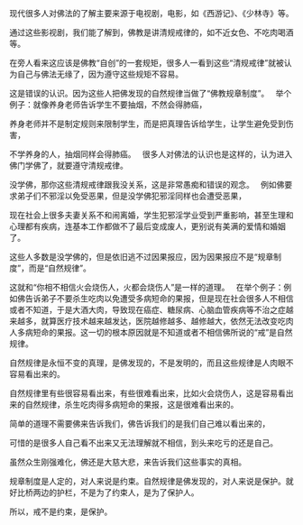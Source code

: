现代很多人对佛法的了解主要来源于电视剧，电影，如《西游记》、《少林寺》等。

通过这些影视剧，我们能了解到，佛教是讲清规戒律的，如不近女色、不吃肉喝酒等。

在旁人看来这应该是佛教“自创”的一套规矩，很多人一看到这些“清规戒律”就被认为自己与佛法无缘了，因为遵守这些规矩不容易。

这是错误的认识。因为这些人把佛发现的自然规律当做了“佛教规章制度”。
&nbsp;
举个例子：就像养身老师告诉学生不要抽烟，不然会得肺癌，

养身老师并不是制定规则来限制学生，而是把真理告诉给学生，让学生避免受到伤害，

不学养身的人，抽烟同样会得肺癌。
&nbsp;
很多人对佛法的认识也是这样的，认为进入佛门学佛了，就要遵守清规戒律。

没学佛，那你这些清规戒律跟我没关系，这是非常愚痴和错误的观念。
&nbsp;
例如佛要求弟子们不邪淫以免受恶果，但是没学佛犯邪淫同样也会遭受恶果，

现在社会上很多夫妻关系不和闹离婚，学生犯邪淫学业受到严重影响，甚至生理和心理都有疾病，连基本工作都做不了最后变成废人，更别说有美满的爱情和婚姻了。

这些人多数是没学佛的，但是依旧逃不过因果报应，因为因果报应不是“规章制度”，而是“自然规律”。

这就和“你相不相信火会烧伤人，火都会烧伤人”是一样的道理。
&nbsp;
在举个例子：例如佛告诉弟子不要杀生吃肉以免遭受多病短命的果报，但是现在社会很多人不相信或者不知道，于是大酒大肉，导致现在癌症、糖尿病、心脑血管疾病等不治之症越来越多，就算医疗技术越来越发达，医院越修越多、越修越大，依然无法改变吃肉人多病短命的果报。这一切的根本原因就是不知道或者不相信佛所说的“戒”是自然规律。

自然规律是永恒不变的真理，是佛发现的，不是发明的，而且这些规律是人肉眼不容易看出来的。

自然规律里有些很容易看出来，有些很难看出来，比如火会烧伤人，这是容易看出来的自然规律，杀生吃肉得多病短命的果报，这是很难看出来的。

简单的道理不需要佛来告诉我们，佛告诉我们的是我们自己难以看出来的，

可惜的是很多人自己看不出来又无法理解就不相信，到头来吃亏的还是自己。

虽然众生刚强难化，佛还是大慈大悲，来告诉我们这些事实的真相。

规章制度是人定的，对人来说是约束。自然规律是佛发现的，对人来说是保护。就好比桥两边的护栏，不是为了约束人，是为了保护人。

所以，戒不是约束，是保护。